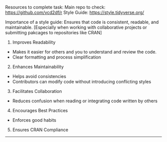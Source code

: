 Resources to complete task:
Main repo to check: https://github.com/vcd2df/r
Style Guide: https://style.tidyverse.org/

Importance of a style guide:
Ensures that code is consistent, readable, and maintainable. [Especially when working with collaborative projects or submitting pakcages to repositories like CRAN]

1. Improves Readability
- Makes it easier for others and you to understand and review the code.
- Clear formatting and process simplification
2. Enhances Maintainability
- Helps avoid consistencies
- Contributors can modify code without introducing conflicting styles
3. Facilitates Collaboration
- Reduces confusion when reading or integrating code written by others
4. Encourages Best Practices
- Enforces good habits
5. Ensures CRAN Compliance

-----










